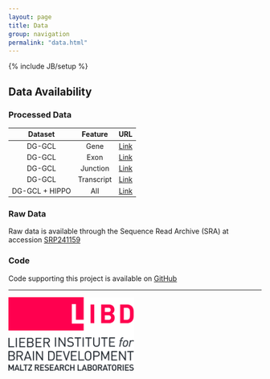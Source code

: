 ```yaml
---
layout: page
title: Data
group: navigation
permalink: "data.html"
---
```

{% include JB/setup %}


Data Availability
------------

### Processed Data

|     Dataset    |   Feature  |                                                  URL                                                 |
|:--------------:|:----------:|:----------------------------------------------------------------------------------------------------:|
|     DG-GCL     |    Gene    |  [Link](https://jaffe-nat-neuro-dggcl.s3.us-east-2.amazonaws.com/astellas_dg_hg38_rseGene_n263.rda)  |
|     DG-GCL     |    Exon    |  [Link](https://jaffe-nat-neuro-dggcl.s3.us-east-2.amazonaws.com/astellas_dg_hg38_rseExon_n263.rda)  |
|     DG-GCL     |  Junction  |   [Link](https://jaffe-nat-neuro-dggcl.s3.us-east-2.amazonaws.com/astellas_dg_hg38_rseJxn_n263.rda)  |
|     DG-GCL     | Transcript |   [Link](https://jaffe-nat-neuro-dggcl.s3.us-east-2.amazonaws.com/astellas_dg_hg38_rseTx_n263.rda)   |
| DG-GCL + HIPPO |     All    | [Link](https://jaffe-nat-neuro-dggcl.s3.us-east-2.amazonaws.com/merged_dg_hippo_allSamples_n596.rda) |

### Raw Data

Raw data is available through the Sequence Read Archive (SRA) at accession [SRP241159](https://trace.ncbi.nlm.nih.gov/Traces/sra/?study=SRP241159)

### Code

Code supporting this project is available on [GitHub](https://github.com/LieberInstitute/dg_hippo_paper/)
 
------------------
<a href="http://libd.org">
<img src="images/LIBD_logo.jpg" alt="Drawing" style="width: 250px;"/>
